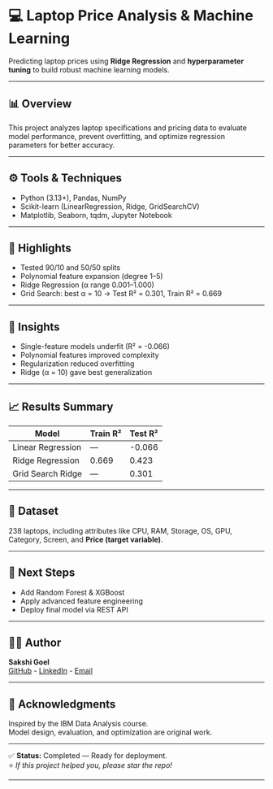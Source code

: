 # 💻 Laptop Price Analysis & Machine Learning

Predicting laptop prices using **Ridge Regression** and **hyperparameter tuning** to build robust machine learning models.

***

## 📊 Overview
This project analyzes laptop specifications and pricing data to evaluate model performance, prevent overfitting, and optimize regression parameters for better accuracy.

***

## ⚙️ Tools & Techniques
- Python (3.13+), Pandas, NumPy  
- Scikit-learn (LinearRegression, Ridge, GridSearchCV)  
- Matplotlib, Seaborn, tqdm, Jupyter Notebook  

***

## 🚀 Highlights
- Tested 90/10 and 50/50 splits  
- Polynomial feature expansion (degree 1–5)  
- Ridge Regression (α range 0.001–1.000)  
- Grid Search: best α = 10 → Test R² = 0.301, Train R² = 0.669  

***

## 🧠 Insights
- Single-feature models underfit (R² = -0.066)  
- Polynomial features improved complexity  
- Regularization reduced overfitting  
- Ridge (α = 10) gave best generalization  

***

## 📈 Results Summary

| Model | Train R² | Test R² |
|--------|-----------|----------|
| Linear Regression | — | -0.066 |
| Ridge Regression | 0.669 | 0.423 |
| Grid Search Ridge | — | 0.301 |

***

## 📂 Dataset
238 laptops, including attributes like CPU, RAM, Storage, OS, GPU, Category, Screen, and **Price (target variable)**.

***

## 🔮 Next Steps
- Add Random Forest & XGBoost  
- Apply advanced feature engineering  
- Deploy final model via REST API  

***

## 👩‍💻 Author
**Sakshi Goel**  
[GitHub](https://github.com/GoelSakshi742) -  [LinkedIn](https://www.linkedin.com/in/sakshi742/) -  [Email](mailto:ersakshigoel@gmail.com)

***

## 🙏 Acknowledgments
Inspired by the IBM Data Analysis course.  
Model design, evaluation, and optimization are original work.

***

✅ **Status:** Completed — Ready for deployment.  
⭐ *If this project helped you, please star the repo!*

***
